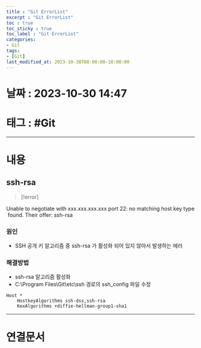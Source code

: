 ```yaml
---
title : "Git ErrorList"
excerpt : "Git ErrorList"
toc : true
toc_sticky : true
toc_label : "Git ErrorList"
categories:
- Git
tags:
- [Git]
last_modified_at: 2023-10-30T08:00:00-10:00:00
---
```


# 날짜 : 2023-10-30 14:47

# 태그 : #Git
---

# 내용

## ssh-rsa
>[!error]

Unable to negotiate with xxx.xxx.xxx.xxx port 22: no matching host key type found. Their offer: ssh-rsa

### 원인
- SSH 공개 키 알고리즘 중 ssh-rsa 가 활성화 되어 있지 않아서 발생하는 에러

### 해결방법
- ssh-rsa 알고리즘 활성화
- C:\Program Files\\Git\\etc\\ssh 경로의 ssh_config 파일 수정
```
Host *
    HostkeyAlgorithms ssh-dss,ssh-rsa
    KexAlgorithms +diffie-hellman-group1-sha1
```

---

# 연결문서

